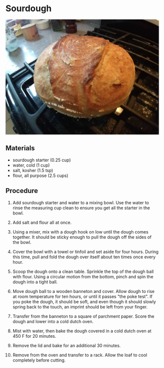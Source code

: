 # Sourdough

![](images/sourdough.jpg)

## Materials

- sourdough starter (0.25 cup)
- water, cold (1 cup)
- salt, kosher (1.5 tsp)
- flour, all purpose (2.5 cups)

## Procedure

1. Add sourdough starter and water to a mixing bowl.  Use the water to
   rinse the measuring cup clean to ensure you get all the starter in
   the bowl.

2. Add salt and flour all at once.

3. Using a mixer, mix with a dough hook on low until the dough comes
   together.  It should be sticky enough to pull the dough off the
   sides of the bowl.

4. Cover the bowl with a towel or tinfoil and set aside for four
   hours.  During this time, pull and fold the dough over itself about
   ten times once every hour.

5. Scoop the dough onto a clean table.  Sprinkle the top of the dough
   ball with flour.  Using a circular motion from the bottom, pinch
   and spin the dough into a tight ball.

6. Move dough ball to a wooden banneton and cover.  Allow dough to
   rise at room temperature for ten hours, or until it passes "the
   poke test".  If you poke the dough, it should be soft, and even
   though it should slowly spring back to the touch, an imprint should
   be left from your finger.

7. Transfer from the banneton to a square of parchment paper.  Score
   the dough and lower into a cold dutch oven.

8. Mist with water, then bake the dough covered in a cold dutch oven
   at 450 F for 20 minutes.

9. Remove the lid and bake for an additional 30 minutes.

10. Remove from the oven and transfer to a rack.  Allow the loaf to
	cool completely before cutting.
